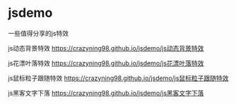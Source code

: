 # jsdemo
一些值得分享的js特效


js动态背景特效
https://crazyning98.github.io/jsdemo/js动态背景特效

js花漂叶落特效
https://crazyning98.github.io/jsdemo/js花漂叶落特效

js鼠标粒子跟随特效
https://crazyning98.github.io/jsdemo/js鼠标粒子跟随特效

js黑客文字下落
https://crazyning98.github.io/jsdemo/js黑客文字下落
